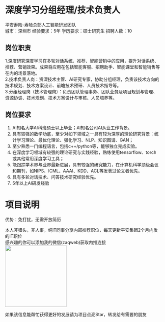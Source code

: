 # 深度学习分组经理/技术负责人
平安寿险-寿险总部人工智能研发团队  
城市：深圳市 经验要求：5年 学历要求：硕士研究生  招聘人数：10

## 岗位职责
1.深度研究深度学习在多轮对话系统、推荐、智能营销中的应用，提升对话系统、推荐、营销效果。成果将应用在包括智能客服、招聘助手、智能课堂和智能销售等在内的场景落地。   
2.技术负责人岗：资深技术主管、AI研究专家，协助分组经理，负责该技术方向的技术规划、技术方案设计、前瞻技术预研、人员技术指导等。   
3.分组经理岗（技术管理岗）：负责团队管理事务、团队业务及项目规划与管理、资源协调、技术规划、技术方案设计与审核、人员培养等。

## 岗位要求
1. AI知名大学AI科班硕士以上毕业；AI知名公司AI从业工作背景。   
2. 具有较强的数学功底，至少对如下领域之一具有较为深厚的理论研究背景：统计学习理论、最优化理论、强化学习、NLP、知识图谱、GAN；   
3. 至少熟悉一门编程语言，包括c++/python等，能够独立完成实验。   
4. 在深度学习领域有较强的理论研究与实践经验，熟练使用tensorflow、torch或其他常用深度学习工具；   
5. 能跟踪学术界与业界最新进展，具有较强的研究能力，在计算机科学顶级会议和期刊，如NIPS、ICML、AAAI、KDD、ACL等发表过论文者优先。   
6. 具有多轮对话技术、问答技术研究经验优先。   
7. 5年以上AI研发经验

# 项目说明

优势：免打扰，无需开放简历

本人非猎头，非人事，纯IT同事分享内部推荐职位，每天更新平安集团2个月内发的IT职位  
感兴趣的你可以添加我的微信(zaqweb)获取内推连接  
<img src="https://github.com/zaqweb/PA-IT-JOBS/blob/master/WechatICode.jpeg"  height="200" width="200">

如果该信息能帮忙获得更好的发展请为项目点亮Star，转发给有需要的朋友




